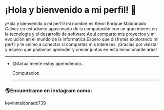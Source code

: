 # ¡Hola y bienvenido a mi perfil! 🤙
¡Hola y bienvenido a mi perfil! mi nombre es Kevin Enrique Maldonado Galvez un estudiante apasionado de la computación con un gran interes en la tecnologia y el desarrollo de software.Aqui comparto mis proyectos y mi evolución en el mundo de la informatica.Espero que disfrutes explorando mi perfil y te animo a conectar si compartes mis intereses. ¡Gracias por visistar y espero que podamos aprender y crecer juntos en esta emocionante área! 
***
+ 😄Actualmente estoy aprendiendo...

  Computacion.
  ***
 ### 🌎Encuentrame en instagram como:

   kevinmaldonado739
